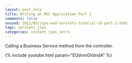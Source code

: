 ```yaml
---           
layout: post_only
title: Writing an MVC Application Part 2
comments: false
unused: 2011/05/jsps-and-servlets-tutorial-16-part-2.html
tags: servlets_jsps
categories: content jsps_intro
---
```


Calling a Business Service method from the controller.

{% include youtube.html param="EOdvmGVdndA" %}